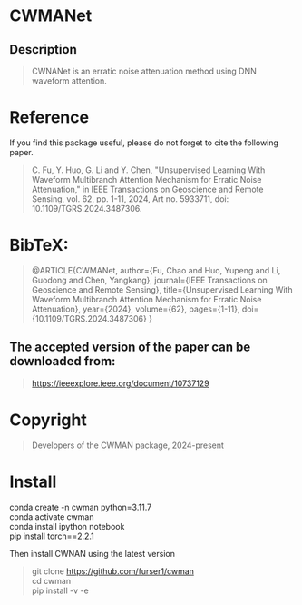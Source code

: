 CWMANet
==
Description                
--
>CWNANet is an erratic noise attenuation method using DNN waveform attention.  

Reference
==
If you find this package useful, please do not forget to cite the following paper.
>C. Fu, Y. Huo, G. Li and Y. Chen, "Unsupervised Learning With Waveform Multibranch Attention Mechanism for Erratic Noise Attenuation," in IEEE Transactions on Geoscience and Remote Sensing, vol. 62, pp. 1-11, 2024, Art no. 5933711, doi: 10.1109/TGRS.2024.3487306.

BibTeX:
==
>@ARTICLE{CWMANet,
  author={Fu, Chao and Huo, Yupeng and Li, Guodong and Chen, Yangkang},
  journal={IEEE Transactions on Geoscience and Remote Sensing}, 
  title={Unsupervised Learning With Waveform Multibranch Attention Mechanism for Erratic Noise Attenuation}, 
  year={2024},
  volume={62},
  pages={1-11},
  doi={10.1109/TGRS.2024.3487306}
  }

The accepted version of the paper can be downloaded from:
--
>https://ieeexplore.ieee.org/document/10737129

Copyright
==
>Developers of the CWMAN package, 2024-present

Install
==
conda create -n cwman python=3.11.7 <br>
conda activate cwman <br>
conda install ipython notebook <br>
pip install torch==2.2.1 <br>

Then install CWNAN using the latest version
>git clone https://github.com/furser1/cwman <br>
cd cwman <br>
pip install -v -e <br>
